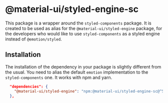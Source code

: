 # @material-ui/styled-engine-sc

This package is a wrapper around the `styled-components` package. It is created to be used as alias for the `@material-ui/styled-engine` package, for the developers who would like to use `styled-components` as a styled engine instead of `@emotion/styled`.

## Installation

The installation of the dependency in your package is slightly different from the usual.
You need to alias the default `emotion` implementation to the `styled-components` one.
It works with npm and yarn.

```json
  "dependencies": {
    "@material-ui/styled-engine": "npm:@material-ui/styled-engine-sc@^5.0.0-alpha.1"
  },
```
